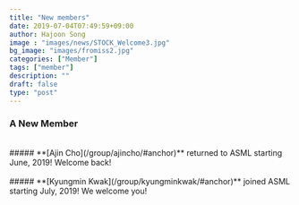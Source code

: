 ```yaml
---
title: "New members"
date: 2019-07-04T07:49:59+09:00
author: Hajoon Song
image : "images/news/STOCK_Welcome3.jpg"
bg_image: "images/fromiss2.jpg"
categories: ["Member"]
tags: ["member"]
description: ""
draft: false
type: "post"
---
```


### A New Member
<div class='image'>
<img src="/images/group/AJIN_resized.png" class="img-responsive; width:50%;" alt="">
</div>
<br>
##### **[Ajin Cho](/group/ajincho/#anchor)** returned to ASML starting June, 2019! Welcome back!
<br>

<div class='image'>
<img src="/images/group/kyungminkwak.jpg" class="img-responsive; width:50%;" alt="">
</div>
<br>
##### **[Kyungmin Kwak](/group/kyungminkwak/#anchor)** joined ASML starting July, 2019! We welcome you!
<br>
